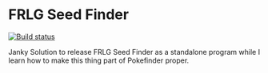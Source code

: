 # FRLG Seed Finder
[![Build status](https://ci.appveyor.com/api/projects/status/jjaldridge2009/pokefinder?branch=master&svg=true)](https://ci.appveyor.com/project/jjaldridge2009/pokefinder)

Janky Solution to release FRLG Seed Finder as a standalone program while I learn how to make this thing part of Pokefinder proper.
